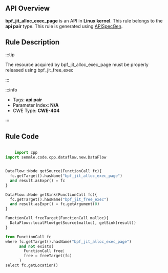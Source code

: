 ---
---


## API Overview
**bpf_jit_alloc_exec_page** is an API in **Linux kernel**. This rule belongs to the **api pair** type. This rule is generated using [APISpecGen](../../tools/APISpecGen).
## Rule Description

:::tip

The resource acquired by bpf_jit_alloc_exec_page must be properly released using bpf_jit_free_exec

:::

:::info

- Tags: **api pair**
- Parameter Index: **N/A**
- CWE Type: **CWE-404**

:::

## Rule Code
```python

    import cpp
import semmle.code.cpp.dataflow.new.DataFlow


DataFlow::Node getSource(FunctionCall fc){
  fc.getTarget().hasName("bpf_jit_alloc_exec_page")
  and result.asExpr() = fc
}

DataFlow::Node getSink(FunctionCall fc){
  fc.getTarget().hasName("bpf_jit_free_exec")
  and result.asExpr() = fc.getArgument(0)
}

FunctionCall freeTarget(FunctionCall malloc){
  DataFlow::localFlow(getSource(malloc), getSink(result))
}

from FunctionCall fc
where fc.getTarget().hasName("bpf_jit_alloc_exec_page")
      and not exists(
        FunctionCall free| 
        free = freeTarget(fc)
      )
select fc.getLocation()

    
```